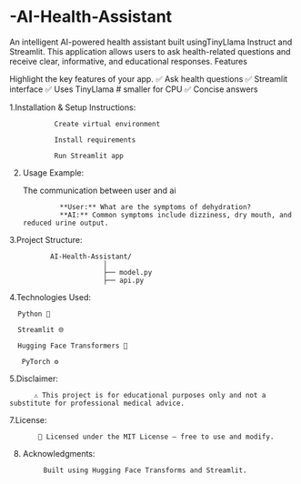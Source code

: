 # -AI-Health-Assistant
An intelligent AI-powered health assistant built usingTinyLlama Instruct and Streamlit. This application allows users to ask health-related questions and receive clear, informative, and educational responses.
Features

Highlight the key features of your app.
✅ Ask health questions
✅ Streamlit interface
✅ Uses TinyLlama # smaller for CPU
✅ Concise answers

1.Installation & Setup Instructions:

               Create virtual environment
 
               Install requirements

               Run Streamlit app

2. Usage Example:

    The communication between user and ai

                **User:** What are the symptoms of dehydration?  
                **AI:** Common symptoms include dizziness, dry mouth, and reduced urine output.

3.Project Structure:

              AI-Health-Assistant/
                           │
                           ├── model.py
                           ├── api.py

4.Technologies Used:

      Python 🐍

      Streamlit 🌐

      Hugging Face Transformers 🤗

       PyTorch ⚙️

5.Disclaimer:

          ⚠️ This project is for educational purposes only and not a substitute for professional medical advice.

7.License:

           📄 Licensed under the MIT License — free to use and modify.


8. Acknowledgments:
   
            Built using Hugging Face Transforms and Streamlit.
